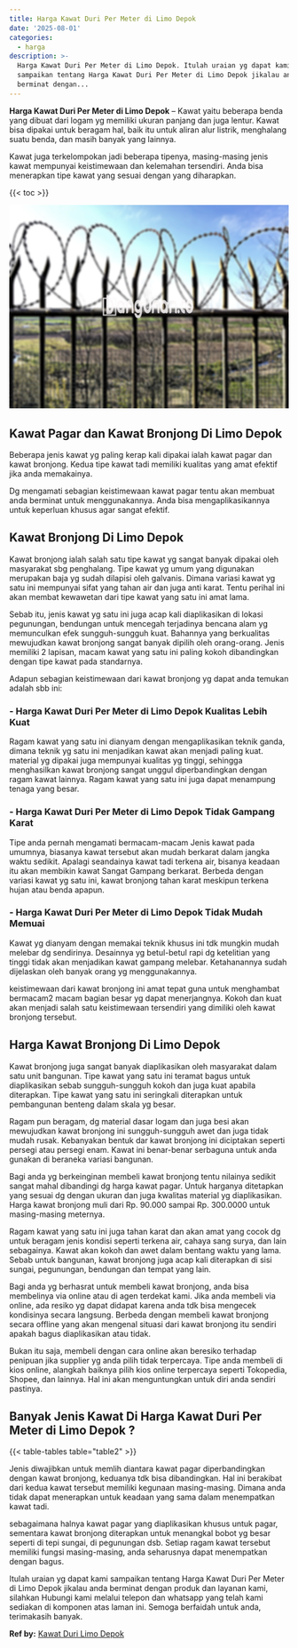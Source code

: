 ```yaml
---
title: Harga Kawat Duri Per Meter di Limo Depok
date: '2025-08-01'
categories:
  - harga
description: >-
  Harga Kawat Duri Per Meter di Limo Depok. Itulah uraian yg dapat kami
  sampaikan tentang Harga Kawat Duri Per Meter di Limo Depok jikalau anda
  berminat dengan...
---
```


**Harga Kawat Duri Per Meter di Limo Depok** – Kawat yaitu beberapa benda yang dibuat dari logam yg memiliki ukuran panjang dan juga lentur. Kawat bisa dipakai untuk beragam hal, baik itu untuk aliran alur listrik, menghalang suatu benda, dan masih banyak yang lainnya.

Kawat juga terkelompokan jadi beberapa tipenya, masing-masing jenis kawat mempunyai keistimewaan dan kelemahan tersendiri. Anda bisa menerapkan tipe kawat yang sesuai dengan yang diharapkan.

{{< toc >}}

![Harga Kawat Duri Per Meter di Limo Depok](/images/jual-kawat-murah41.png)

## Kawat Pagar dan Kawat Bronjong Di Limo Depok

Beberapa jenis kawat yg paling kerap kali dipakai ialah kawat pagar dan kawat bronjong. Kedua tipe kawat tadi memiliki kualitas yang amat efektif jika anda memakainya.

Dg mengamati sebagian keistimewaan kawat pagar tentu akan membuat anda berminat untuk menggunakannya. Anda bisa mengaplikasikannya untuk keperluan khusus agar sangat efektif.

## Kawat Bronjong Di Limo Depok

Kawat bronjong ialah salah satu tipe kawat yg sangat banyak dipakai oleh masyarakat sbg penghalang. Tipe kawat yg umum yang digunakan merupakan baja yg sudah dilapisi oleh galvanis. Dimana variasi kawat yg satu ini mempunyai sifat yang tahan air dan juga anti karat. Tentu perihal ini akan membat kewawetan dari tipe kawat yang satu ini amat lama.

Sebab itu, jenis kawat yg satu ini juga acap kali diaplikasikan di lokasi pegunungan, bendungan untuk mencegah terjadinya bencana alam yg memunculkan efek sungguh-sungguh kuat. Bahannya yang berkualitas mewujudkan kawat bronjong sangat banyak dipilih oleh orang-orang. Jenis memiliki 2 lapisan, macam kawat yang satu ini paling kokoh dibandingkan dengan tipe kawat pada standarnya.

Adapun sebagian keistimewaan dari kawat bronjong yg dapat anda temukan adalah sbb ini:

### \- Harga Kawat Duri Per Meter di Limo Depok Kualitas Lebih Kuat

Ragam kawat yang satu ini dianyam dengan mengaplikasikan teknik ganda, dimana teknik yg satu ini menjadikan kawat akan menjadi paling kuat. material yg dipakai juga mempunyai kualitas yg tinggi, sehingga menghasilkan kawat bronjong sangat unggul diperbandingkan dengan ragam kawat lainnya. Ragam kawat yang satu ini juga dapat menampung tenaga yang besar.

### \- Harga Kawat Duri Per Meter di Limo Depok Tidak Gampang Karat

Tipe anda pernah mengamati bermacam-macam Jenis kawat pada umumnya, biasanya kawat tersebut akan mudah berkarat dalam jangka waktu sedikit. Apalagi seandainya kawat tadi terkena air, bisanya keadaan itu akan membikin kawat Sangat Gampang berkarat. Berbeda dengan variasi kawat yg satu ini, kawat bronjong tahan karat meskipun terkena hujan atau benda apapun.

### \- Harga Kawat Duri Per Meter di Limo Depok Tidak Mudah Memuai

Kawat yg dianyam dengan memakai teknik khusus ini tdk mungkin mudah melebar dg sendirinya. Desainnya yg betul-betul rapi dg ketelitian yang tinggi tidak akan menjadikan kawat gampang melebar. Ketahanannya sudah dijelaskan oleh banyak orang yg menggunakannya.

keistimewaan dari kawat bronjong ini amat tepat guna untuk menghambat bermacam2 macam bagian besar yg dapat menerjangnya. Kokoh dan kuat akan menjadi salah satu keistimewaan tersendiri yang dimiliki oleh kawat bronjong tersebut.

## Harga Kawat Bronjong Di Limo Depok

Kawat bronjong juga sangat banyak diaplikasikan oleh masyarakat dalam satu unit bangunan. Tipe kawat yang satu ini teramat bagus untuk diaplikasikan sebab sungguh-sungguh kokoh dan juga kuat apabila diterapkan. Tipe kawat yang satu ini seringkali diterapkan untuk pembangunan benteng dalam skala yg besar.

Ragam pun beragam, dg material dasar logam dan juga besi akan mewujudkan kawat bronjong ini sungguh-sungguh awet dan juga tidak mudah rusak. Kebanyakan bentuk dar kawat bronjong ini diciptakan seperti persegi atau persegi enam. Kawat ini benar-benar serbaguna untuk anda gunakan di beraneka variasi bangunan.

Bagi anda yg berkeinginan membeli kawat bronjong tentu nilainya sedikit sangat mahal dibandingi dg harga kawat pagar. Untuk harganya ditetapkan yang sesuai dg dengan ukuran dan juga kwalitas material yg diaplikasikan. Harga kawat bronjong muli dari Rp. 90.000 sampai Rp. 300.0000 untuk masing-masing meternya.

Ragam kawat yang satu ini juga tahan karat dan akan amat yang cocok dg untuk beragam jenis kondisi seperti terkena air, cahaya sang surya, dan lain sebagainya. Kawat akan kokoh dan awet dalam bentang waktu yang lama. Sebab untuk bangunan, kawat bronjong juga acap kali diterapkan di sisi sungai, pegunungan, bendungan dan tempat yang lain.

Bagi anda yg berhasrat untuk membeli kawat bronjong, anda bisa membelinya via online atau di agen terdekat kami. Jika anda membeli via online, ada resiko yg dapat didapat karena anda tdk bisa mengecek kondisinya secara langsung. Berbeda dengan membeli kawat bronjong secara offline yang akan mengenal situasi dari kawat bronjong itu sendiri apakah bagus diaplikasikan atau tidak.

Bukan itu saja, membeli dengan cara online akan beresiko terhadap penipuan jika supplier yg anda pilih tidak terpercaya. Tipe anda membeli di kios online, alangkah baiknya pilih kios online terpercaya seperti Tokopedia, Shopee, dan lainnya. Hal ini akan menguntungkan untuk diri anda sendiri pastinya.

## Banyak Jenis Kawat Di Harga Kawat Duri Per Meter di Limo Depok ?

{{< table-tables table="table2" >}}

Jenis diwajibkan untuk memlih diantara kawat pagar diperbandingkan dengan kawat bronjong, keduanya tdk bisa dibandingkan. Hal ini berakibat dari kedua kawat tersebut memiliki kegunaan masing-masing. Dimana anda tidak dapat menerapkan untuk keadaan yang sama dalam menempatkan kawat tadi.

sebagaimana halnya kawat pagar yang diaplikasikan khusus untuk pagar, sementara kawat bronjong diterapkan untuk menangkal bobot yg besar seperti di tepi sungai, di pegunungan dsb. Setiap ragam kawat tersebut memiliki fungsi masing-masing, anda seharusnya dapat menempatkan dengan bagus.

Itulah uraian yg dapat kami sampaikan tentang Harga Kawat Duri Per Meter di Limo Depok jikalau anda berminat dengan produk dan layanan kami, silahkan Hubungi kami melalui telepon dan whatsapp yang telah kami sediakan di komponen atas laman ini. Semoga berfaidah untuk anda, terimakasih banyak.

**Ref by:** [Kawat Duri Limo Depok](https://id.wikipedia.org/wiki/Kawat)
